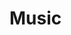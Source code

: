 # Music


<head>
	<meta charset="utf-8" />
	<title></title>	
<!-- require APlayer -->
<link rel="stylesheet" href="https://cdn.jsdelivr.net/npm/aplayer/dist/APlayer.min.css">
<script src="https://cdn.jsdelivr.net/npm/aplayer/dist/APlayer.min.js"></script>
<!-- require MetingJS -->
<script src="https://cdn.jsdelivr.net/npm/meting@2.0.1/dist/Meting.min.js"></script>
</head>

<br>
<br>
<br>

<meting-js
	server="netease"
	type="playlist"
	id="2796323604"
	>
